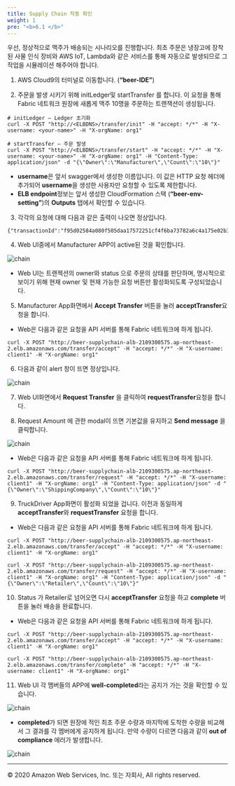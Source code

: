 ```yaml
---
title: Supply Chain 작동 확인
weight: 1
pre: "<b>6.1 </b>"
---
```


우선, 정상적으로 맥주가 배송되는 시나리오를 진행합니다.
최초 주문은 냉장고에 장착된 사물 인식 장비와 AWS IoT, Lambda와 같은 서비스를 통해 자동으로 발생되므로 그 작업을 시뮬레이션 해주어야 합니다. 


1. AWS Cloud9의 터미널로 이동합니다. (**“beer-IDE”**)

2. 주문을 발생 시키기 위해 initLedger및 startTransfer 를 합니다. 이 요청을 통해 Fabric 네트워크 원장에 새롭게 맥주 10명을 주문하는 트랜잭션이 생성됩니다. 
```
# initLedger – Ledger 초기화
curl -X POST "http://<ELBDNS>/transfer/init" -H "accept: */*" -H "X-username: <your-name>" -H "X-orgName: org1"

# startTransfer – 주문 발생 
curl -X POST "http://<ELBDNS>/transfer/start" -H "accept: */*" -H "X-username: <your-name>" -H "X-orgName: org1" -H "Content-Type: application/json" -d "{\"Owner\":\"Manufacturer\",\"Count\":\"10\"}"

```

- **username**은 앞서 swagger에서 생성한 이름입니다. 이 값은 HTTP 요청 헤더에 추가되어 **username**을 생성한 사용자만 요청할 수 있도록 제한합니다.  
- **ELB endpoint**정보는 앞서 생성한 CloudFormation 스택 (**“beer-env-setting”**)의 **Outputs** 탭에서 확인할 수 있습니다. 

3. 각각의 요청에 대해 다음과 같은 출력이 나오면 정상입니다. 

```
{"transactionId":"f95d02584a080f505daa17572251cf4f6ba73782a6c4a175e02b399ab65c7e8a"} 
```

4. Web UI중에서 Manufacturer APP이 active된 것을 확인합니다. 

![chain](/lab7/images/chain_2.png)

- Web UI는 트랜젝션의 owner와 status 으로 주문의 상태를 판단하며, 명시적으로 보이기 위해 현재 owner 및 현재 가능한 요청 버튼만 활성화되도록 구성되었습니다. 

5. Manufacturer App화면에서 **Accept Transfer** 버튼을 눌러 **acceptTransfer**요청을 합니다. 

- Web은 다음과 같은 요청을 API 서버를 통해 Fabric 네트워크에 하게 됩니다. 

```
curl -X POST "http://beer-supplychain-alb-2109300575.ap-northeast-2.elb.amazonaws.com/transfer/accept" -H "accept: */*" -H "X-username: client1" -H "X-orgName: org1"
```

6. 다음과 같이 alert 창이 뜨면 정상입니다. 

![chain](/lab7/images/chain_3.png)

7. Web UI화면에서 **Request Transfer** 을 클릭하여 **requestTransfer**요청을 합니다.

8. Request Amount 에 관한 modal이 뜨면 기본값을 유지하고 **Send message** 을 클릭합니다. 

![chain](/lab7/images/chain_4.png)

- Web은 다음과 같은 요청을 API 서버를 통해 Fabric 네트워크에 하게 됩니다. 

```
curl -X POST "http://beer-supplychain-alb-2109300575.ap-northeast-2.elb.amazonaws.com/transfer/request" -H "accept: */*" -H "X-username: client1" -H "X-orgName: org1" -H "Content-Type: application/json" -d "{\"Owner\":\"ShippingCompany\",\"Count\":\"10\"}"
```

9. TruckDriver App화면이 활성화 되었을 겁니다. 이전과 동일하게 **acceptTransfer**와 **requestTransfer** 요청을 합니다. 

- Web은 다음과 같은 요청을 API 서버를 통해 Fabric 네트워크에 하게 됩니다. 

```
curl -X POST "http://beer-supplychain-alb-2109300575.ap-northeast-2.elb.amazonaws.com/transfer/accept" -H "accept: */*" -H "X-username: client1" -H "X-orgName: org1"

curl -X POST "http://beer-supplychain-alb-2109300575.ap-northeast-2.elb.amazonaws.com/transfer/request" -H "accept: */*" -H "X-username: client1" -H "X-orgName: org1" -H "Content-Type: application/json" -d "{\"Owner\":\"Retailer\",\"Count\":\"10\"}"
```

10. Status 가 Retailer로 넘어오면 다시 **acceptTransfer** 요청을 하고 **complete** 버튼을 눌러 배송을 완료합니다. 

- Web은 다음과 같은 요청을 API 서버를 통해 Fabric 네트워크에 하게 됩니다. 

```
curl -X POST "http://beer-supplychain-alb-2109300575.ap-northeast-2.elb.amazonaws.com/transfer/accept" -H "accept: */*" -H "X-username: client1" -H "X-orgName: org1"

curl -X POST "http://beer-supplychain-alb-2109300575.ap-northeast-2.elb.amazonaws.com/transfer/complete" -H "accept: */*" -H "X-username: client1" -H "X-orgName: org1"
```

11. Web UI 각 멤버들의 APP에 **well-completed**라는 공지가 가는 것을 확인할 수 있습니다. 

![chain](/lab7/images/chain_5.png)

- **completed**가 되면 원장에 적인 최초 주문 수량과 마지막에 도착한 수량을 비교해서 그 결과를 각 멤버에게 공지하게 됩니다. 만약 수량이 다르면 다음과 같이 **out of compliance** 에러가 발생합니다. 

![chain](/lab7/images/chain_6.png)


---
© 2020 Amazon Web Services, Inc. 또는 자회사, All rights reserved.
